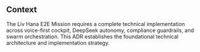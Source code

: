 ## Context

The Liv Hana E2E Mission requires a complete technical implementation across voice-first cockpit, DeepSeek autonomy, compliance guardrails, and swarm orchestration. This ADR establishes the foundational technical architecture and implementation strategy.
